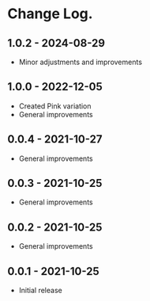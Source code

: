 # Change Log.

## 1.0.2 - 2024-08-29
- Minor adjustments and improvements

## 1.0.0 - 2022-12-05

- Created Pink variation
- General improvements

## 0.0.4 - 2021-10-27

- General improvements

## 0.0.3 - 2021-10-25

- General improvements

## 0.0.2 - 2021-10-25

- General improvements

## 0.0.1 - 2021-10-25

- Initial release
